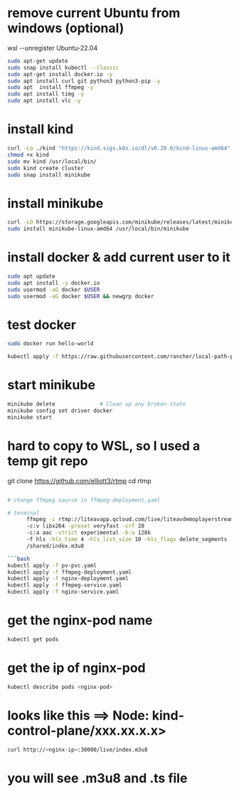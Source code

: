 # remove current Ubuntu from windows (optional)
wsl --unregister Ubuntu-22.04

```bash
sudo apt-get update
sudo snap install kubectl --classic
sudo apt-get install docker.io -y
sudo apt install curl git python3 python3-pip -y
sudo apt  install ffmpeg -y
sudo apt install timg -y
sudo apt install vlc -y
```

# install kind
```bash
curl -Lo ./kind "https://kind.sigs.k8s.io/dl/v0.20.0/kind-linux-amd64"
chmod +x kind
sudo mv kind /usr/local/bin/
sudo kind create cluster
sudo snap install minikube
```

# install minikube
```bash
curl -LO https://storage.googleapis.com/minikube/releases/latest/minikube-linux-amd64
sudo install minikube-linux-amd64 /usr/local/bin/minikube
```

# install docker & add current user to it
```bash
sudo apt update
sudo apt install -y docker.io
sudo usermod -aG docker $USER
sudo usermod -aG docker $USER && newgrp docker
```

# test docker
```bash
sudo docker run hello-world

kubectl apply -f https://raw.githubusercontent.com/rancher/local-path-provisioner/master/deploy/local-path-storage.yaml
```

# start minikube
```bash
minikube delete              # Clean up any broken state
minikube config set driver docker
minikube start
```

# hard to copy to WSL, so I used a temp git repo
git clone https://github.com/elliott3/rtmp
cd rtmp
```bash

# change ffmpeg source in ffmpeg-deployment.yaml

# terminal
      ffmpeg -i rtmp://liteavapp.qcloud.com/live/liteavdemoplayerstreamid
      -c:v libx264 -preset veryfast -crf 28
      -c:a aac -strict experimental -b:a 128k
      -f hls -hls_time 4 -hls_list_size 10 -hls_flags delete_segments
      /shared/index.m3u8

```bash
kubectl apply -f pv-pvc.yaml
kubectl apply -f ffmpeg-deployment.yaml
kubectl apply -f nginx-deployment.yaml
kubectl apply -f ffmpeg-service.yaml
kubectl apply -f nginx-service.yaml
```
# get the nginx-pod name
```bash
kubectl get pods
```

# get the ip of nginx-pod
```bash
kubectl describe pods <nginx-pod>
```

# <nginx-ip> looks like this ==> Node: kind-control-plane/xxx.xx.x.x>
```bash
curl http://<nginx-ip>:30000/live/index.m3u8
```
# you will see .m3u8 and .ts file

